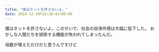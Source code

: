 ```yaml
---
title: "僕はネットを許さないよ。"
date: 2024-12-20T14:20:41+09:00
---
```

僕はネットを許さないよ。このせいで、社会の自浄作用は大幅に低下した。
おかしな人間たちを排除する機能が失われてしまったんだ。

母数が増えただけだと思うんですけど
